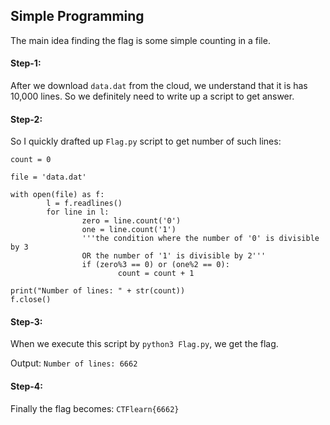 ## Simple Programming
The main idea finding the flag is some simple counting in a file.

#### Step-1:
After we download `data.dat` from the cloud, we understand that it is has 10,000 lines. So we definitely need to write up a script to get answer.

#### Step-2:
So I quickly drafted up `Flag.py` script to get number of such lines:

```
count = 0

file = 'data.dat'

with open(file) as f:    
        l = f.readlines()
        for line in l:
                zero = line.count('0')
                one = line.count('1')
                '''the condition where the number of '0' is divisible by 3 
                OR the number of '1' is divisible by 2'''
                if (zero%3 == 0) or (one%2 == 0):
                        count = count + 1

print("Number of lines: " + str(count))
f.close()
```

#### Step-3:
When we execute this script by `python3 Flag.py`, we get the flag.

Output:
`Number of lines: 6662`

#### Step-4:
Finally the flag becomes:
`CTFlearn{6662}`